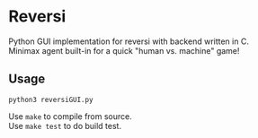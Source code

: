 # Reversi

Python GUI implementation for reversi with backend written in C.  
Minimax agent built-in for a quick "human vs. machine" game!

## Usage

```
python3 reversiGUI.py
```

Use `make` to compile from source.  
Use `make test` to do build test.
